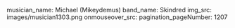 musician_name: Michael (Mikeydemus)
band_name: Skindred
img_src: images/musician1303.png
onmouseover_src: 
pagination_pageNumber: 1207